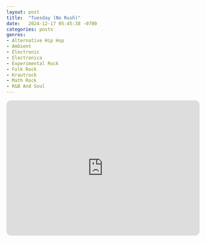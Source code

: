 ```yaml
---
layout: post
title:  "Tuesday (No Rush)"
date:   2024-12-17 05:45:38 -0700
categories: posts
genres:
- Alternative Hip Hop
- Ambient
- Electronic
- Electronica
- Experimental Rock
- Folk Rock
- Krautrock
- Math Rock
- R&B And Soul
---
```

<iframe style="border-radius:12px" src="https://open.spotify.com/embed/playlist/0XjBvabJS6vLGoJoHKSC5c?utm_source=generator" width="100%" height="352" frameBorder="0" allowfullscreen="" allow="autoplay; clipboard-write; encrypted-media; fullscreen; picture-in-picture" loading="lazy"></iframe>